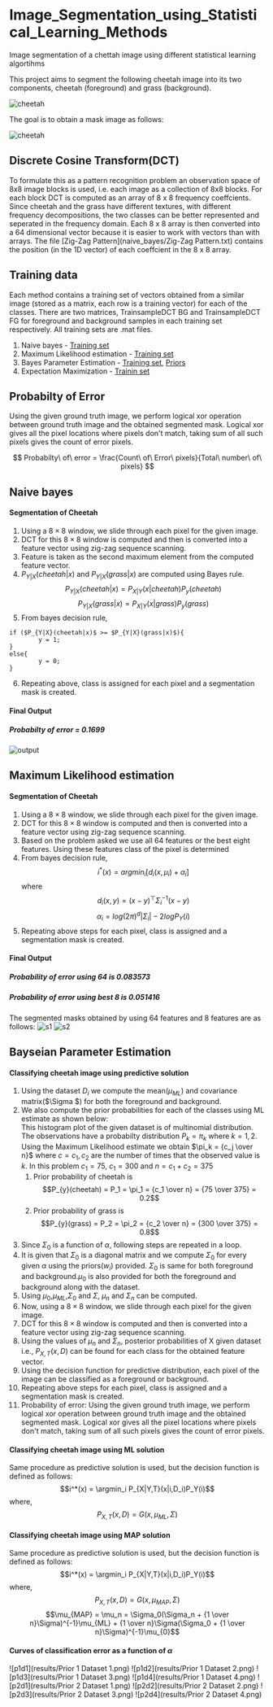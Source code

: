 # Image_Segmentation_using_Statistical_Learning_Methods
Image segmentation of a chettah image using different statistical learning algortihms

This project aims to segment the following cheetah image into its two components, cheetah (foreground) and grass (background).

![cheetah](naive_bayes/cheetah.bmp)

The goal is to obtain a mask image as follows:

![cheetah](naive_bayes/cheetah_mask.bmp)

## Discrete Cosine Transform(DCT)
To formulate this as a pattern recognition problem an observation space of 8x8 image blocks is used, i.e. each image as a collection of 8x8 blocks.
For each block DCT is computed as an array of 8 x 8 frequency coeffcients. Since cheetah and the grass have different
textures, with different frequency decompositions, the two classes can be better represented and seperated in the
frequency domain. Each 8 x 8 array is then converted into a 64 dimensional vector because it is easier
to work with vectors than with arrays. The file [Zig-Zag Pattern](naive_bayes/Zig-Zag Pattern.txt) contains the position (in the 1D vector) of each coeffcient in the 8 x 8 array.

## Training data
Each method contains a training set of vectors obtained from a similar image (stored as a matrix, each row is a training vector) for each
of the classes. There are two matrices, TrainsampleDCT BG and TrainsampleDCT FG for foreground
and background samples in each training set respectively. All training sets are .mat files.
1. Naive bayes - [Training set](naive_bayes/TrainingSamplesDCT_8.mat)
2. Maximum Likelihood estimation - [Training set](maximum_likelihood_estimation/TrainingSamplesDCT_8_new.mat)
3. Bayes Parameter Estimation - [Training set](bayesian_parameter_estimation/TrainingSamplesDCT_subsets_8.mat), [Priors](bayesian_parameter_estimation/Prior_1.mat)
4. Expectation Maximization - [Trainin set](expectation_maximization/TrainingSamplesDCT_8_new.mat)

## Probabilty of Error
Using the given ground truth image, we perform logical xor operation between ground truth image and the obtained segmented mask. Logical xor gives all the pixel locations where pixels don't match, taking sum of all such pixels gives the count of error pixels.

$$
Probabilty\ of\ error = \frac{Count\ of\ Error\ pixels}{Total\ number\ of\ pixels} 
$$

## Naive bayes
#### Segmentation of Cheetah
1. Using a $8\times8$ window, we slide through each pixel for the given image.
2. DCT for this $8\times8$ window is computed and then is converted into a feature vector using zig-zag sequence scanning.
3. Feature is taken as the second maximum element from the computed feature vector.
4. $P_{Y|X}(cheetah|x)$ and $P_{Y|X}(grass|x)$ are computed using Bayes rule.
	        $$P_{Y|X}(cheetah|x) = P_{X|Y}(x|cheetah)P_{y}(cheetah)$$
	        $$P_{Y|X}(grass|x) = P_{X|Y}(x|grass)P_{y}(grass)$$
5. From bayes decision rule,
```
if ($P_{Y|X}(cheetah|x)$ >= $P_{Y|X}(grass|x)$){
        y = 1;
}
else{
        y = 0;
}
```
6. Repeating above, class is assigned for each pixel and a segmentation mask is created.

#### Final Output
##### Probabilty of error =  0.1699

![output](naive_bayes/results/out.png)

## Maximum Likelihood estimation
#### Segmentation of Cheetah
1. Using a $8\times8$ window, we slide through each pixel for the given image.
2. DCT for this $8\times8$ window is computed and then is converted into a feature vector using zig-zag sequence scanning.
3. Based on the problem asked we use all 64 features or the best eight features. Using these features class of the pixel is determined
4. From bayes decision rule,
        $$i^*(x) = argmin_i[d_i(x,\mu_i) + \alpha_i] $$ where
        $$d_i(x,y) = (x-y)^\top\Sigma_i^{-1}(x-y)$$
        $$\alpha_i = log(2\pi)^d|\Sigma_i| - 2logP_Y(i)$$
5. Repeating above steps for each pixel, class is assigned and a segmentation mask is created.

#### Final Output
##### Probability of error using 64 is 0.083573
##### Probability of error using best 8 is 0.051416
The segmented masks obtained by using 64 features and 8 features are as follows:
![s1](maximum_likelihood_estimation/results/s1.png)
![s2](maximum_likelihood_estimation/results/s2.png)

## Bayseian Parameter Estimation
#### Classifying cheetah image using predictive solution
1. Using the dataset $D_i$ we compute the mean($\mu_{ML}$) and covariance matrix($\Sigma $) for both the foreground and background. 
2. We also compute the prior probabilities for each of the classes using ML estimate as shown below:<br>
   This histogram plot of the given dataset is of multinomial distribution. The observations have a probabilty distribution $P_k = \pi_k$ where $k = {1,2}$. Using the Maximum Likelihood estimate we obtain $\pi_k = {c_j \over n}$ where $c = {c_1,c_2}$ are the number of times that the observed value is $k$.
   In this problem $c_1 = 75$, $c_1 = 300$ and $n = c_1 + c_2 = 375$
   1. Prior probability of cheetah is 
        $$P_{y}(cheetah) = P_1 = \pi_1 = {c_1 \over n}
            	               = {75 \over 375} = 0.2$$
   2. Prior probability of grass is 
        $$P_{y}(grass) = P_2 = \pi_2 = {c_2 \over n}
            	               = {300 \over 375} = 0.8$$
3. Since $\Sigma_0$ is a function of $\alpha$, following steps are repeated in a loop.
4. It is given that $\Sigma_0$ is a diagonal matrix and we compute $\Sigma_0$ for every given $\alpha$ using the priors($w_i$) provided. $\Sigma_0$ is same for both foreground and background.$\mu_0$ is also provided for both the foreground and background along with the dataset.
5. Using $\mu_0$,$\mu_{ML}$,$\Sigma_0$ and $\Sigma$, $\mu_n$ and $\Sigma_n$ can be computed. 
6. Now, using a $8\times8$ window, we slide through each pixel for the given image.
7. DCT for this $8\times8$ window is computed and then is converted into a feature vector using zig-zag sequence scanning.
8. Using the values of $\mu_n$ and $\Sigma_n$, posterior probabilities of X given dataset i.e., $P_{X,T}(x,D)$ can be found for each class for the obtained feature vector.
9. Using the decision function for predictive distribution, each pixel of the image can be classified as a foreground or background. 
10. Repeating above steps for each pixel, class is assigned and a segmentation mask is created.
11. Probability of error: Using the given ground truth image, we perform logical xor operation between ground truth image and the obtained segmented mask. Logical xor gives all the pixel locations where pixels don't match, taking sum of all such pixels gives the count of error pixels.

#### Classifying cheetah image using ML solution
Same procedure as predictive solution is used, but the decision function is defined as follows:
$$i^*(x) = \argmin_i P_{X|Y,T}(x|i,D_i)P_Y(i)$$
where,
$$P_{X,T}(x,D) = G(x,\mu_{ML},\Sigma)$$

#### Classifying cheetah image using MAP solution
Same procedure as predictive solution is used, but the decision function is defined as follows:
$$i^*(x) = \argmin_i P_{X|Y,T}(x|i,D_i)P_Y(i)$$
where,
$$P_{X,T}(x,D) = G(x,\mu_{MAP},\Sigma)$$
$$\mu_{MAP} = \mu_n = \Sigma_0(\Sigma_n + {1 \over n}\Sigma)^{-1}\mu_{ML} + {1 \over n}\Sigma(\Sigma_0 + {1 \over n}\Sigma)^{-1}\mu_{0}$$

#### Curves of classification error as a function of $\alpha$
![p1d1](results/Prior 1 Dataset 1.png)
![p1d2](results/Prior 1 Dataset 2.png)
![p1d3](results/Prior 1 Dataset 3.png)
![p1d4](results/Prior 1 Dataset 4.png)
![p2d1](results/Prior 2 Dataset 1.png)
![p2d2](results/Prior 2 Dataset 2.png)
![p2d3](results/Prior 2 Dataset 3.png)
![p2d4](results/Prior 2 Dataset 4.png)